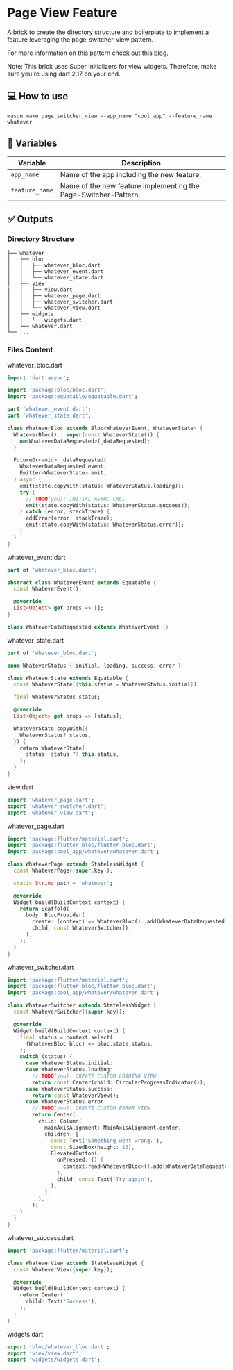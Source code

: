 # Page View Feature

A brick to create the directory structure and boilerplate to implement a feature leveraging the page-switcher-view pattern.

For more information on this pattern check out this [blog](https://medium.com/@alejandroferrero/d045408f872c).

Note: This brick uses Super Initializers for view widgets. Therefore, make sure you're using dart 2.17 on your end.

## 💻 How to use

```
mason make page_switcher_view --app_name "cool app" --feature_name whatever
```

## 🎲 Variables

| Variable           | Description                                                     |
| ------------------ | --------------------------------------------------------------- |
| `app_name`         | Name of the app including the new feature.                      |
| `feature_name`     | Name of the new feature implementing the Page-Switcher-Pattern  |

## ✅ Outputs

### Directory Structure

```
├── whatever
│   ├── bloc
│   │   ├── whatever_bloc.dart
│   │   ├── whatever_event.dart
│   │   └── whatever_state.dart
│   ├── view
|   |   ├── view.dart
│   │   ├── whatever_page.dart
│   │   ├── whatever_switcher.dart
│   │   └── whatever_view.dart
│   ├── widgets
│   │   └── widgets.dart
│   └── whatever.dart
└── ...
```

### Files Content
whatever_bloc.dart
```dart
import 'dart:async';

import 'package:bloc/bloc.dart';
import 'package:equatable/equatable.dart';

part 'whatever_event.dart';
part 'whatever_state.dart';

class WhateverBloc extends Bloc<WhateverEvent, WhateverState> {
  WhateverBloc() : super(const WhateverState()) {
    on<WhateverDataRequested>(_dataRequested);
  }

  FutureOr<void> _dataRequested(
    WhateverDataRequested event,
    Emitter<WhateverState> emit,
  ) async {
    emit(state.copyWith(status: WhateverStatus.loading));
    try {
      // TODO(you): INITIAL ASYNC CALL
      emit(state.copyWith(status: WhateverStatus.success));
    } catch (error, stackTrace) {
      addError(error, stackTrace);
      emit(state.copyWith(status: WhateverStatus.error));
    }
  }
}
```

whatever_event.dart
```dart
part of 'whatever_bloc.dart';

abstract class WhateverEvent extends Equatable {
  const WhateverEvent();

  @override
  List<Object> get props => [];
}

class WhateverDataRequested extends WhateverEvent {}
```

whatever_state.dart
```dart
part of 'whatever_bloc.dart';

enum WhateverStatus { initial, loading, success, error }

class WhateverState extends Equatable {
  const WhateverState({this.status = WhateverStatus.initial});

  final WhateverStatus status;

  @override
  List<Object> get props => [status];

  WhateverState copyWith({
    WhateverStatus? status,
  }) {
    return WhateverState(
      status: status ?? this.status,
    );
  }
}
```

view.dart
```dart
export 'whatever_page.dart';
export 'whatever_switcher.dart';
export 'whatever_view.dart';
```

whatever_page.dart
```dart
import 'package:flutter/material.dart';
import 'package:flutter_bloc/flutter_bloc.dart';
import 'package:cool_app/whatever/whatever.dart';

class WhateverPage extends StatelessWidget {
  const WhateverPage({super.key});

  static String path = 'whatever';

  @override
  Widget build(BuildContext context) {
    return Scaffold(
      body: BlocProvider(
        create: (context) => WhateverBloc()..add(WhateverDataRequested()),
        child: const WhateverSwitcher(),
      ),
    );
  }
}
```

whatever_switcher.dart
```dart
import 'package:flutter/material.dart';
import 'package:flutter_bloc/flutter_bloc.dart';
import 'package:cool_app/whatever/whatever.dart';

class WhateverSwitcher extends StatelessWidget {
  const WhateverSwitcher({super.key});

  @override
  Widget build(BuildContext context) {
    final status = context.select(
      (WhateverBloc bloc) => bloc.state.status,
    );
    switch (status) {
      case WhateverStatus.initial:
      case WhateverStatus.loading:
        // TODO(you): CREATE CUSTOM LOADING VIEW
        return const Center(child: CircularProgressIndicator());
      case WhateverStatus.success:
        return const WhateverView();
      case WhateverStatus.error:
        // TODO(you): CREATE CUSTOM ERROR VIEW
        return Center(
          child: Column(
            mainAxisAlignment: MainAxisAlignment.center,
            children: [
              const Text('Something went wrong.'),
              const SizedBox(height: 16),
              ElevatedButton(
                onPressed: () {
                  context.read<WhateverBloc>().add(WhateverDataRequested());
                },
                child: const Text('Try again'),
              ),
            ],
          ),
        );
    }
  }
}
```

whatever_success.dart
```dart
import 'package:flutter/material.dart';

class WhateverView extends StatelessWidget {
  const WhateverView({super.key});

  @override
  Widget build(BuildContext context) {
    return Center(
      child: Text('Success'),
    );
  }
}
```

widgets.dart
```dart
export 'bloc/whatever_bloc.dart';
export 'view/view.dart';
export 'widgets/widgets.dart';
```
